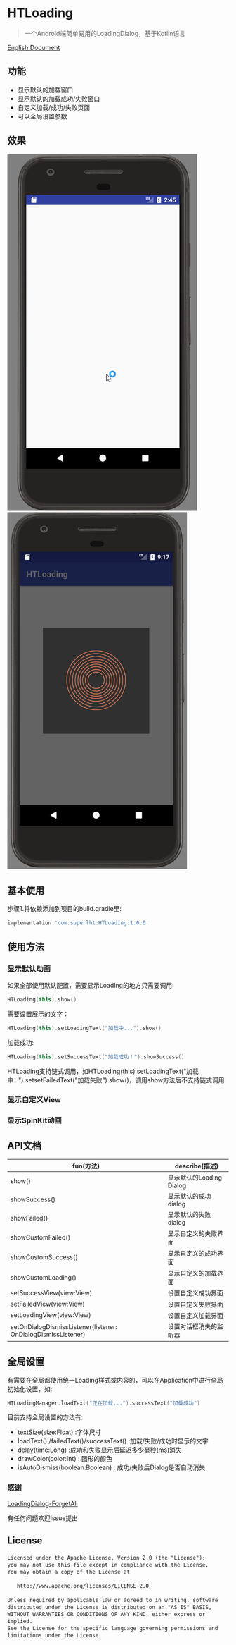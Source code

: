# HTLoading

> 一个Android端简单易用的LoadingDialog，基于Kotlin语言

[English Document](README-EN.md)

## 功能

- 显示默认的加载窗口
- 显示默认的加载成功/失败窗口
- 自定义加载/成功/失败页面
- 可以全局设置参数

## 效果

![](/img/Effect.gif)
![](/img/CustomView.gif)

## 基本使用

步骤1.将依赖添加到项目的bulid.gradle里:

```groovy
implementation 'com.superlht:HTLoading:1.0.0'
```

## 使用方法

### 显示默认动画

如果全部使用默认配置，需要显示Loading的地方只需要调用:

```kotlin
HTLoading(this).show()
```

需要设置展示的文字：

```kotlin
HTLoading(this).setLoadingText("加载中...").show()
```

加载成功:

```kotlin
HTLoading(this).setSuccessText("加载成功！").showSuccess()
```

HTLoading支持链式调用，如HTLoading(this).setLoadingText("加载中...").setsetFailedText("加载失败").show()，调用show方法后不支持链式调用

### 显示自定义View

### 显示SpinKit动画

## API文档

| fun(方法)                                  | describe(描述)        |
| ---------------------------------------- | ------------------- |
| show()                                   | 显示默认的Loading Dialog |
| showSuccess()                            | 显示默认的成功dialog       |
| showFailed()                             | 显示默认的失败dialog       |
| showCustomFailed()                       | 显示自定义的失败界面          |
| showCustomSuccess()                      | 显示自定义的成功界面          |
| showCustomLoading()                      | 显示自定义的加载界面          |
| setSuccessView(view:View)                | 设置自定义成功界面           |
| setFailedView(view:View)                 | 设置自定义失败界面           |
| setLoadingView(view:View)                | 设置自定义加载界面           |
| setOnDialogDismissListener(listener: OnDialogDismissListener) | 设置对话框消失的监听器         |

## 全局设置

有需要在全局都使用统一Loading样式或内容的，可以在Application中进行全局初始化设置，如:

```kotlin
HTLoadingManager.loadText("正在加载...").successText("加载成功")
```

目前支持全局设置的方法有:

- textSize(size:Float) :字体尺寸
- loadText() /failedText()/successText() :加载/失败/成功时显示的文字
- delay(time:Long) :成功和失败显示后延迟多少毫秒(ms)消失
- drawColor(color:Int) : 图形的颜色
- isAutoDismiss(boolean:Boolean) : 成功/失败后Dialog是否自动消失

### 感谢

[LoadingDialog-ForgetAll](https://github.com/ForgetAll/LoadingDialog)

有任何问题欢迎issue提出

## License

```
Licensed under the Apache License, Version 2.0 (the "License");
you may not use this file except in compliance with the License.
You may obtain a copy of the License at

   http://www.apache.org/licenses/LICENSE-2.0

Unless required by applicable law or agreed to in writing, software
distributed under the License is distributed on an "AS IS" BASIS,
WITHOUT WARRANTIES OR CONDITIONS OF ANY KIND, either express or implied.
See the License for the specific language governing permissions and
limitations under the License.
```